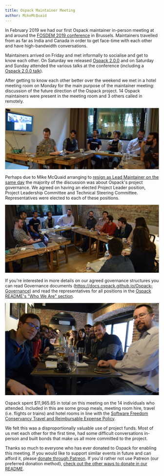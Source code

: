 ```yaml
---
title: Ospack Maintainer Meeting
author: MikeMcQuaid
---
```


In February 2019 we had our first Ospack maintainer in-person meeting at and around the [FOSDEM 2019 conference](https://fosdem.org/2019/) in Brussels. Maintainers travelled from as far as India and Canada in order to get face-time with each other and have high-bandwidth conversations.

Maintainers arrived on Friday and met informally to socialise and get to know each other. On Saturday we released [Ospack 2.0.0](https://ospack.github.io/2019/02/02/ospack-2.0.0/) and on Saturday and Sunday attended the various talks at the conference (including a [Ospack 2.0.0 talk](https://mikemcquaid.com/talks/ospack-2.0.0/)).

After getting to know each other better over the weekend we met in a hotel meeting room on Monday for the main purpose of the maintainer meeting: discussion of the future direction of the Ospack project. 14 Ospack maintainers were present in the meeting room and 3 others called in remotely.

![meeting](/assets/img/blog/meeting.jpg)

Perhaps due to Mike McQuaid arranging to [resign as Lead Maintainer on the same day](https://github.com/Ospack/ospack/pull/5073) the majority of the discussion was about Ospack's project governance. We agreed on having an elected Project Leader position, Project Leadership Committee and Technical Steering Committee. Representatives were elected to each of these positions.

![meeting](/assets/img/blog/meeting2.jpg)

If you're interested in more details on our agreed governance structures you can read Governance documents (<https://docs.ospack.github.io/Ospack-Governance>) and read the representatives for all positions in the [Ospack README's "Who We Are" section](https://github.com/Ospack/ospack#who-we-are).

![lunch](/assets/img/blog/lunch.jpg)

Ospack spent $11,965.85 in total on this meeting on the 14 individuals who attended. Included in this are some group meals, meeting room hire, travel (i.e. flights or trains) and hotel rooms in line with the [Software Freedom Conservancy Travel and Reimbursable Expense Policy](https://sfconservancy.org/projects/policies/conservancy-travel-policy.html).

We felt this was a disproportionally valuable use of project funds. Most of us met each other for the first time, had some difficult conversations in-person and built bonds that make us all more committed to the project.

Thanks so much to everyone who has ever donated to Ospack for enabling this meeting. If you would like to support similar events in future and can afford it, please [donate through Patreon](https://www.patreon.com/ospack). If you'd rather not use Patreon (our preferred donation method), [check out the other ways to donate in our README](https://github.com/Ospack/ospack/#donations).

